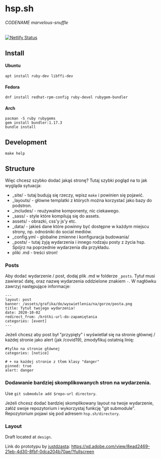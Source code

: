 # hsp.sh
###### CODENAME marvelous-snuffle

[![Netlify Status](https://api.netlify.com/api/v1/badges/d61529cf-7e8a-4de7-927c-5358cf4d7fa5/deploy-status)](https://app.netlify.com/sites/naughty-volhard-02c8b8/deploys)

## Install

#### Ubuntu 
```
apt install ruby-dev libffi-dev
```

#### Fedora
```
dnf install redhat-rpm-config ruby-devel rubygem-bundler
```

#### Arch
```
pacman -S ruby rubygems
gem install bundler:1.17.3
bundle install
```

## Development
```
make help
```

## Structure

Więc chcesz szybko dodać jakąś stronę?
Tutaj szybki pogląd na to jak wygląda sytuacja:

* _site/ - tutaj budują się rzeczy, wpisz `make` i powinien się pojawić.
* _layouts/ - główne templatki z których można korzystać jako bazy do podstron.
* _includes/ - reużywalne komponenty, nic ciekawego.
* _sass/ - style które kompilują się do assets.
* assets/ - obrazki, css'y js'y etc.
* _data/ - jakieś dane które powinny być dostępne w każdym miejscu strony, np. odnośniki do social mediów.
* _config.yml - globalne zmienne i konfiguracja budowania/
* _posts/ - tutaj żyją wydarzenia i innego rodzaju posty z życia hsp. Spójrz na poprzednie wydarzenia dla przykładu.
* pliki .md - treści stron!

### Posts

Aby dodać wydarzenie / post, dodaj plik .md w folderze `_posts`. Tytuł musi zawierać datę, oraz nazwę wydarzenia oddzielone znakiem `-`.
W nagłówku zawrzyj następujące informacje:
```
---
layout: post
banner: /assets/grafika/do/wyswietlenia/na/gorze/posta.png
title: Tytuł twojego wydarzenia!
date: 2020-10-02
redirect_from: /krótki-url-do-zapamiętania
categories: [event]
---
```

Jeżeli chcesz aby post był "przypięty" i wyświetlał się na stronie głównej / każdej stronie jako alert (jak /covid19), zmodyfikuj ostatnią linię:
```
#tylko na stronie głównej
categories: [notice]

# + na każdej stronie z tłem klasy "danger"
pinned: true
alert: danger
```

### Dodawanie bardziej skomplikowanych stron na wydarzenia.

Use `git submodule add $repo-url directory`.

Jeżeli chcesz dodać bardziej skomplikowany layout na twoje wydarzenie, załóż swoje repozytorium i wykorzystaj funkcję "git submodule". Repozytorium pojawi się pod adresem `hsp.sh/directory`.


### Layout
Draft located at `design`.

Link do prototypu by [justdzasta](https://www.behance.net/justynanowac): https://xd.adobe.com/view/8ead2469-21eb-4d30-8fbf-0dca204b70ae/?fullscreen

